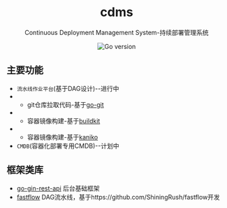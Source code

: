 <h1 align="center">cdms</h1>
<div align="center">
Continuous Deployment Management System-持续部署管理系统
<p align="center">
<img src="https://img.shields.io/badge/Golang-1.21-brightgreen" alt="Go version"/>  
</p>
</div>

## 主要功能
- `流水线作业平台`(基于DAG设计)--进行中
- -  git仓库拉取代码-基于[go-git](https://github.com/go-git/go-git)  
- -  容器镜像构建-基于[buildkit](https://github.com/moby/buildkit) 
- -  容器镜像构建-基于[kaniko](https://github.com/GoogleContainerTools/kaniko)
- `CMDB`(容器化部署专用CMDB)--计划中

## 框架类库
- [go-gin-rest-api](https://github.com/linclin/go-gin-rest-api) 后台基础框架
- [fastflow](https://github.com/linclin/fastflow) DAG流水线，基于https://github.com/ShiningRush/fastflow开发
 